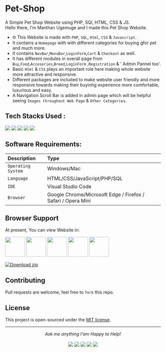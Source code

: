 # Pet-Shop

A Simple Pet Shop Website using PHP, SQl, HTML, CSS & JS. </br>
Hello there, I'm Manthan Ugemuge and I made this Pet Shop Website.

- 🌐 This Website is made with `PHP`, `SQL`, `Html`, `CSS` & `Javascript`. 
- It contains a `Homepage` with with different categories for buying gfor pet and much more.
- It contains `NavBar`,`MenuBar`,`LoginForm`,`Cart` & `Checkout` as well.
- It has different modules in overall page from `Buy`,`Food`,`Accesories`,`Breed`,`LoginForm` ,`Registration` & ' Admin Pannel too'.
- Basic `Html` & `CSS` plays an important role here  making whole website more attractive and responsive.
- Different packages are included to make website user friendly and more responsive towards making their buyinhg experience more comfortable, luxurious and easy.
-  A Navigation Scroll Bar is added in admin page which will be helpful seeing `Images throughout Web Page` & `Other Categories`. 

## Tech Stacks Used :
<a target="_blank" href="https://www.w3schools.com/html/default.asp"><img src="https://img.shields.io/badge/html5%20-%23E34F26.svg?&style=for-the-badge&logo=html5&logoColor=white"></img></a>
<a target="_blank" href="https://www.w3schools.com/css/default.asp"><img src="https://img.shields.io/badge/css3%20-%231572B6.svg?&style=for-the-badge&logo=css3&logoColor=white"></img></a>
<a target="_blank" href="https://www.w3schools.com/js/default.asp"><img src="https://img.shields.io/badge/javascript%20-%23323330.svg?&style=for-the-badge&logo=javascript&logoColor=%23F7DF1E"></img></a>
<a target="_blank" href="https://www.w3schools.com/php/default.asp"><img src="https://img.shields.io/badge/PHP-777BB4?style=for-the-badge&logo=php&logoColor=white"></img></a>
<a target="_blank" href="https://www.w3schools.com/sql/default.asp"><img src="https://img.shields.io/badge/MySQL-00000F?style=for-the-badge&logo=mysql&logoColor=white"></img></a>

## Software Requirements:

| Description     | Type                      |
| :--------| :--------------------- |
| `Operating System` | Windows/Mac |
| `Language` | HTML/CSS/JavaScript/PHP/SQL |
| `IDE` | Visual Studio Code  |
| `Browser` | Google Chrome/Microsoft Edge / Firefox / Safari / Opera Mini |

## Browser Support

At present, You can view Website in:

<img src="https://github.com/creativetimofficial/public-assets/blob/master/logos/chrome-logo.png?raw=true" width="64" height="64"> <img src="https://raw.githubusercontent.com/creativetimofficial/public-assets/master/logos/firefox-logo.png" width="64" height="64"> <img src="https://raw.githubusercontent.com/creativetimofficial/public-assets/master/logos/edge-logo.png" width="64" height="64"> <img src="https://raw.githubusercontent.com/creativetimofficial/public-assets/master/logos/safari-logo.png" width="64" height="64"> <img src="https://raw.githubusercontent.com/creativetimofficial/public-assets/master/logos/opera-logo.png" width="64" height="64">
<br />

[![Download zip](https://custom-icon-badges.herokuapp.com/badge/-Download-navy?style=for-the-badge&logo=download&logoColor=white "Download zip")]()

## Contributing
Pull requests are welcome, feel free to ```fork``` this repo.

## License
This project is open-sourced under the [MIT license]().

<hr>
<p align="center">
  <i>Ask me anything I'am Happy to Help! </i>
<br />
<br />
<a target="_blank" href="https://www.linkedin.com/in/manthanugemuge/"><img src="https://img.shields.io/badge/-LinkedIn-0077B5?style=for-the-badge&logo=Linkedin&logoColor=white"></img></a>
<a target="_blank" href="mailto:manthan.ugemuge2@gmail.com"><img src="https://img.shields.io/badge/-Gmail-D14836?style=for-the-badge&logo=Gmail&logoColor=white"></img></a>
<a target="_blank" href="https://www.instagram.com/manthanugemuge/"><img src="https://img.shields.io/badge/Instagram-E4405F?style=for-the-badge&logo=instagram&logoColor=white"></img></a>
<a target="_blank" href="https://twitter.com/ManthanUgemuge"><img src="https://img.shields.io/badge/-Twitter-1DA1F2?style=for-the-badge&logo=Twitter&logoColor=white"></img></a>
<a target="_blank" href="https://github.com/ManthanUgemuge"><img src="https://img.shields.io/badge/GitHub-100000?style=for-the-badge&logo=github&logoColor=white"></img></a>

<br>
</p>
